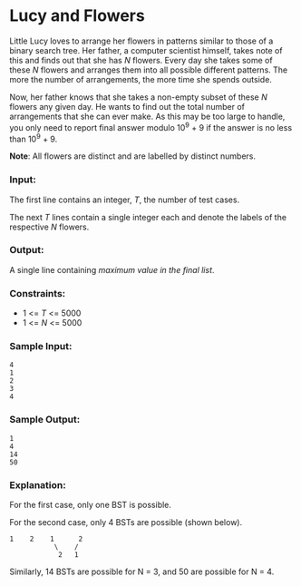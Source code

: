 Lucy and Flowers
================

Little Lucy loves to arrange her flowers in patterns similar to those of a binary search tree. Her father, a computer scientist himself, takes note of this and finds out that she has *N* flowers. Every day she takes some of these *N* flowers and arranges them into all possible different patterns. The more the number of arrangements, the more time she spends outside.

Now, her father knows that she takes a non-empty subset of these *N* flowers any given day. He wants to find out the total number of arrangements that she can ever make. As this may be too large to handle, you only need to report final answer modulo 10<sup>9</sup> + 9 if the answer is no less than 10<sup>9</sup> + 9.

**Note**: All flowers are distinct and are labelled by distinct numbers.

### Input:

The first line contains an integer, *T*, the number of test cases.

The next *T* lines contain a single integer each and denote the labels of the respective *N* flowers.

### Output:

A single line containing *maximum value in the final list*.

### Constraints:

* 1 <= *T* <= 5000
* 1 <= *N* <= 5000

### Sample Input:

	4
	1
	2
	3
	4

### Sample Output:

	1
	4
	14
	50

### Explanation:

For the first case, only one BST is possible.

For the second case, only 4 BSTs are possible (shown below).

	1    2    1      2
	           \    / 
	            2   1

Similarly, 14 BSTs are possible for N = 3, and 50 are possible for N = 4.
